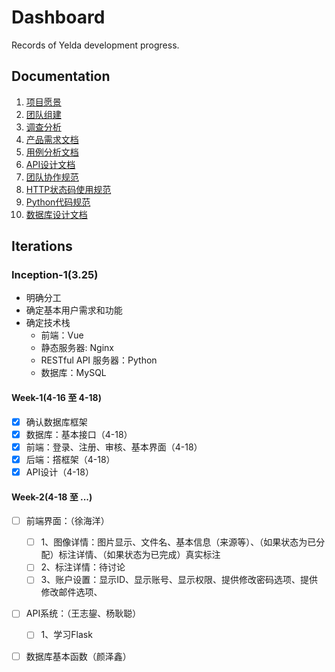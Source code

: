 # Dashboard
Records of Yelda development progress.

## Documentation

1. [项目愿景](https://github.com/TheYelda/Dashboard/blob/master/vision.md)
2. [团队组建](https://github.com/TheYelda/Dashboard/blob/master/team_profile.md)
3. [调查分析](https://github.com/TheYelda/Dashboard/blob/master/investigation.md)
4. [产品需求文档](https://github.com/TheYelda/Dashboard/blob/master/%E4%BA%A7%E5%93%81%E9%9C%80%E6%B1%82%E6%96%87%E6%A1%A3.md)
5. [用例分析文档](https://github.com/TheYelda/Dashboard/blob/master/use_case.md)
4. [API设计文档](https://github.com/TheYelda/Dashboard/blob/master/api.md)
5. [团队协作规范](https://github.com/TheYelda/Dashboard/blob/master/git_collaboration_guide.md)
6. [HTTP状态码使用规范](https://github.com/TheYelda/Dashboard/blob/master/http_status_codes_reference.md)
7. [Python代码规范](https://github.com/TheYelda/Dashboard/blob/master/python_code_style_guide.md)
8. [数据库设计文档](https://github.com/TheYelda/Dashboard/blob/master/database_architecture.md)

## Iterations

### Inception-1(3.25)

* 明确分工
* 确定基本用户需求和功能
* 确定技术栈
	* 前端：Vue
	* 静态服务器: Nginx
	* RESTful API 服务器：Python
	* 数据库：MySQL

#### Week-1(4-16 至 4-18)

* [x] 确认数据库框架
* [x] 数据库：基本接口（4-18）
* [x] 前端：登录、注册、审核、基本界面（4-18）
* [x] 后端：撘框架（4-18）
* [x] API设计（4-18）

#### Week-2(4-18 至 ...)

* [ ] 前端界面：（徐海洋）
	* [ ] 1、图像详情：图片显示、文件名、基本信息（来源等）、（如果状态为已分配）标注详情、（如果状态为已完成）真实标注
	* [ ] 2、标注详情：待讨论
	* [ ] 3、账户设置：显示ID、显示账号、显示权限、提供修改密码选项、提供修改邮件选项、
* [ ] API系统：（王志鋆、杨耿聪）
	* [ ] 1、学习Flask
* [ ] 数据库基本函数（颜泽鑫）


